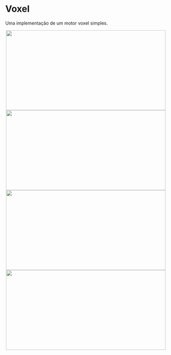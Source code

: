 # Voxel

Uma implementação de um motor voxel simples.

<div align = center>

<img src = "https://user-images.githubusercontent.com/100392814/213941003-b67b829e-6c5f-4286-82e4-dd47b89217ef.png" width = 500 height = 250>
<img src = "https://user-images.githubusercontent.com/100392814/214220735-b7db03fe-b234-4c77-ad90-737af1e2ee18.png" width = 500 height = 250>
<img src = "https://user-images.githubusercontent.com/100392814/214221367-15fe0dd4-b3be-42a1-8127-621b830db6bc.png" width = 500 height = 250>
<img src = "https://user-images.githubusercontent.com/100392814/214474333-3fd0de6a-2a3e-41c4-b107-d205ab8cfd03.png" width = 500 height = 250>

</div>
